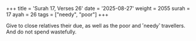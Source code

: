 +++
title = 'Surah 17, Verses 26'
date = '2025-08-27'
weight = 2055
surah = 17
ayah = 26
tags = ["needy", "poor"]
+++

Give to close relatives their due, as well as the poor and ˹needy˺ travellers. And do not spend wastefully.